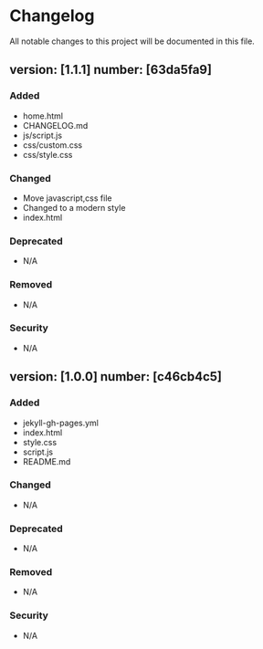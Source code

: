 # Changelog

All notable changes to this project will be documented in this file.
## version: [1.1.1] number: [63da5fa9]
### Added
- home.html
- CHANGELOG.md
- js/script.js
- css/custom.css
- css/style.css

### Changed
- Move javascript,css file
- Changed to a modern style 
- index.html

### Deprecated
- N/A

### Removed
- N/A

### Security
- N/A

## version: [1.0.0] number: [c46cb4c5]
### Added
- jekyll-gh-pages.yml
- index.html
- style.css
- script.js
- README.md

### Changed
- N/A

### Deprecated
- N/A

### Removed
- N/A

### Security
- N/A
